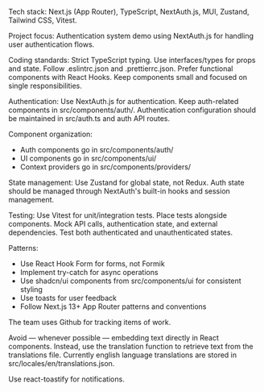 Tech stack: Next.js (App Router), TypeScript, NextAuth.js, MUI, Zustand, Tailwind CSS, Vitest.

Project focus: Authentication system demo using NextAuth.js for handling user authentication flows.

Coding standards: Strict TypeScript typing. Use interfaces/types for props and state. Follow .eslintrc.json and .prettierrc.json. Prefer functional components with React Hooks. Keep components small and focused on single responsibilities.

Authentication: Use NextAuth.js for authentication. Keep auth-related components in src/components/auth/. Authentication configuration should be maintained in src/auth.ts and auth API routes.

Component organization:

- Auth components go in src/components/auth/
- UI components go in src/components/ui/
- Context providers go in src/components/providers/

State management: Use Zustand for global state, not Redux. Auth state should be managed through NextAuth's built-in hooks and session management.

Testing: Use Vitest for unit/integration tests. Place tests alongside components. Mock API calls, authentication state, and external dependencies. Test both authenticated and unauthenticated states.

Patterns:

- Use React Hook Form for forms, not Formik
- Implement try-catch for async operations
- Use shadcn/ui components from src/components/ui for consistent styling
- Use toasts for user feedback
- Follow Next.js 13+ App Router patterns and conventions

The team uses Github for tracking items of work.

Avoid — whenever possible — embedding text directly in React components. Instead, use the translation function to retrieve text from the translations file. Currently english language translations are stored in src/locales/en/translations.json.

Use react-toastify for notifications.
